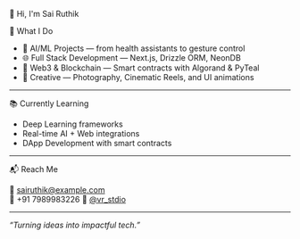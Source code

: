 👋 Hi, I'm Sai Ruthik

🚀 What I Do

- 🤖 AI/ML Projects — from health assistants to gesture control  
- 🌐 Full Stack Development — Next.js, Drizzle ORM, NeonDB  
- 🔗 Web3 & Blockchain — Smart contracts with Algorand & PyTeal  
- 🎥 Creative — Photography, Cinematic Reels, and UI animations

---
📚 Currently Learning

- Deep Learning frameworks  
- Real-time AI + Web integrations  
- DApp Development with smart contracts

---
📬 Reach Me

📧 sairuthik@example.com  
📱 +91 7989983226 
📸 [@vr_stdio](https://instagram.com/vr_stdio)

---

_“Turning ideas into impactful tech.”_
